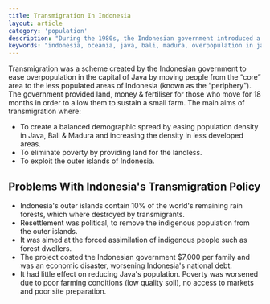 ```yaml
---
title: Transmigration In Indonesia
layout: article
category: 'population'
description: "During the 1980s, the Indonesian government introduced a new transmigration policy, in an attempt to ease overpopulation in the inner islands of Indonesia such as Java. The policy involved providing resources for those who voluntarily moved to the outer islands of Indonesia."
keywords: "indonesia, oceania, java, bali, madura, overpopulation in java, overpopulation in indonesia, immigration, migration, voluntary resettlement, Kalimantan, Maluku"
---
```


Transmigration was a scheme created by the Indonesian government to ease overpopulation in the capital of Java by moving people from the “core” area to the less populated areas of Indonesia (known as the “periphery”). The government provided land, money & fertiliser for those who move for 18 months in order to allow them to sustain a small farm. The main aims of transmigration where: 

- To create a balanced demographic spread by easing population density in Java, Bali & Madura and increasing the density in less developed areas. 
- To eliminate poverty by providing land for the landless. 
- To exploit the outer islands of Indonesia. 

## Problems With Indonesia's Transmigration Policy

- Indonesia's outer islands contain 10% of the world's remaining rain forests, which where destroyed by transmigrants. 
- Resettlement was political, to remove the indigenous population from the outer islands. 
- It was aimed at the forced assimilation of indigenous people such as forest dwellers. 
- The project costed the Indonesian government $7,000 per family and was an economic disaster, worsening Indonesia's national debt. 
- It had little effect on reducing Java's population. Poverty was worsened due to poor farming conditions (low quality soil), no access to markets and poor site preparation.  